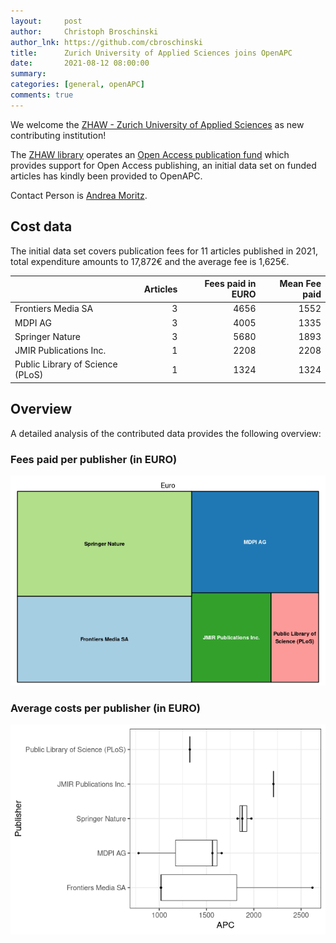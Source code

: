 ```yaml
---
layout:     post
author:     Christoph Broschinski
author_lnk: https://github.com/cbroschinski
title:      Zurich University of Applied Sciences joins OpenAPC
date:       2021-08-12 08:00:00
summary:    
categories: [general, openAPC]
comments: true
---
```





We welcome the [ZHAW - Zurich University of Applied Sciences](https://www.zhaw.ch) as new contributing institution!

The [ZHAW library](https://www.zhaw.ch/en/library/start/) operates an [Open Access publication fund](https://www.zhaw.ch/en/library/writing-publishing/publishing-and-open-access/oa-at-the-zhaw/#c112481) which provides support for Open Access publishing, an initial data set on funded articles has kindly been provided to OpenAPC.

Contact Person is [Andrea Moritz](mailto:openaccess@zhaw.ch).

## Cost data



The initial data set covers publication fees for 11 articles published in 2021, total expenditure amounts to 17,872€ and the average fee is 1,625€.


|                                 | Articles| Fees paid in EURO| Mean Fee paid|
|:--------------------------------|--------:|-----------------:|-------------:|
|Frontiers Media SA               |        3|              4656|          1552|
|MDPI AG                          |        3|              4005|          1335|
|Springer Nature                  |        3|              5680|          1893|
|JMIR Publications Inc.           |        1|              2208|          2208|
|Public Library of Science (PLoS) |        1|              1324|          1324|

## Overview

A detailed analysis of the contributed data provides the following overview:

### Fees paid per publisher (in EURO)

![plot of chunk tree_hzaw_2021_08_12_full](/figure/tree_hzaw_2021_08_12_full-1.png)


###  Average costs per publisher (in EURO)

![plot of chunk box_hzaw_2021_08_12_publisher_full](/figure/box_hzaw_2021_08_12_publisher_full-1.png)
